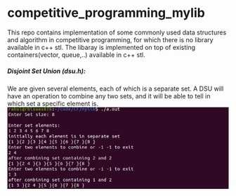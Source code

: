 # competitive_programming_mylib
This repo contains implementation of some commonly used data structures and algorithm in competitive programming, for which there is no library available in c++ stl. The libaray is implemented on top of existing containers(vector, queue,..) available in c++ stl.

##### Disjoint Set Union (dsu.h):
We are given several elements, each of which is a separate set. A DSU will have an operation to combine any two sets, and it will be able to tell in which set a specific element is.
![](https://github.com/rahulbiswas876/competitive_programming_mylib/blob/master/dsu.png)
